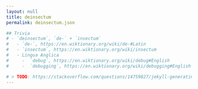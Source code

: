 ```yaml
---
layout: null
title: deinsectum
permalink: deinsectum.json

## Trivia
# - `deinsectum`, `de-` + `insectum`
#   - `de-`, https://en.wiktionary.org/wiki/de-#Latin
#   - `insectum`, https://en.wiktionary.org/wiki/insectum
#   - Lingua Anglica
#     -  `debug`, https://en.wiktionary.org/wiki/debug#English
#     -  `debugging`, https://en.wiktionary.org/wiki/debugging#English

# > TODO: https://stackoverflow.com/questions/14759827/jekyll-generating-json-files-alongside-the-html-files
---
```

